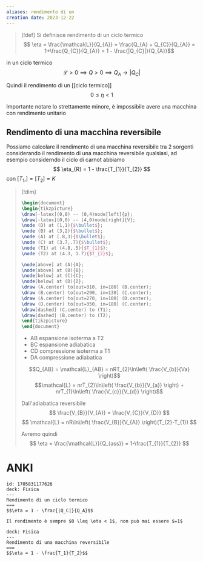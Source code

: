 ```yaml
---
aliases: rendimento di un 
creation date: 2023-12-22
---
```


>[!def]
>Si definisce rendimento di un ciclo termico
>$$ \eta = \frac{\mathcal{L}}{Q_{A}} = \frac{Q_{A} + Q_{C}}{Q_{A}} = 1+\frac{Q_{C}}{Q_{A}} = 1 - \frac{|Q_{C}|}{Q_{A}}$$

in un ciclo termico
$$ \mathcal{L} > 0 \implies Q>0 \implies Q_{A} \to |Q_{C}| $$

Quindi il rendimento di un [[ciclo termico]]
$$ 0 \leq \eta < 1 $$

Importante notare lo strettamente minore, è impossibile avere una macchina con rendimento unitario

## Rendimento di una macchina reversibile
Possiamo calcolare il rendimento di una macchina reversibile tra 2 sorgenti considerando il rendimento di una macchina reversibile qualsiasi, ad esempio considerndo il ciclo di carnot abbiamo
$$ \eta_{R} = 1 - \frac{T_{1}}{T_{2}} $$
con $[T_{1},] = [T_{2}] = K$

>[!dim]
> ```tikz
>\begin{document}
>\begin{tikzpicture}
>\draw[-latex](0,0) -- (0,4)node[left]{p};
>\draw[-latex](0,0) -- (4,0)node[right]{V};
>\node (D) at (1,1){$\bullet$};
>\node (B) at (3,2){$\bullet$};
>\node (A) at (.8,3){$\bullet$};
>\node (C) at (3.7,.7){$\bullet$};
>\node (T1) at (4.8,.5){$T_{1}$};
>\node (T2) at (4.3, 1.7){$T_{2}$};
>
>\node[above] at (A){A};
>\node[above] at (B){B};
>\node[below] at (C){C};
>\node[below] at (D){D};
>\draw (A.center) to[out=310, in=180] (B.center);
>\draw (B.center) to[out=290, in=130] (C.center);
>\draw (A.center) to[out=270, in=100] (D.center);
>\draw (D.center) to[out=350, in=180] (C.center);
>\draw[dashed] (C.center) to (T1);
>\draw[dashed] (B.center) to (T2);
>\end{tikzpicture}
>\end{document}
>```
>- AB espansione isoterma a T2
>- BC espansione adiabatica
>- CD compressione isoterma a T1
>- DA compressione adiabatica
>
>$$Q_{AB} = \mathcal{L}_{AB} = nRT_{2}\ln\left( \frac{V_{b}}{Va} \right)$$
>$$\mathcal{L} = nrT_{2}\ln\left( \frac{V_{b}}{V_{a}}  \right) + nrT_{1}\ln\left( \frac{V_{c}}{V_{d}} \right)$$
>
>Dall'adiabatica reversibile
>$$ \frac{V_{B}}{V_{A}} = \frac{V_{C}}{V_{D}} $$
>$$ \mathcal{L} = nR\ln\left( \frac{V_{B}}{V_{A}} \right)(T_{2}-T_{1}) $$
>
>Avremo quindi
>$$ \eta = \frac{\mathcal{L}}{Q_{ass}} = 1-\frac{T_{1}}{T_{2}} $$

# ANKI

```anki
id: 1705831177626
deck: Fisica
---
Rendimento di un ciclo termico
===
$$\eta = 1 - \frac{|Q_C|}{Q_A}$$

Il rendimento è sempre $0 \leq \eta < 1$, non può mai essere $=1$
```



```anki
deck: Fisica
---
Rendimento di una macchina reversibile
===
$$\eta = 1 - \frac{T_1}{T_2}$$
```
